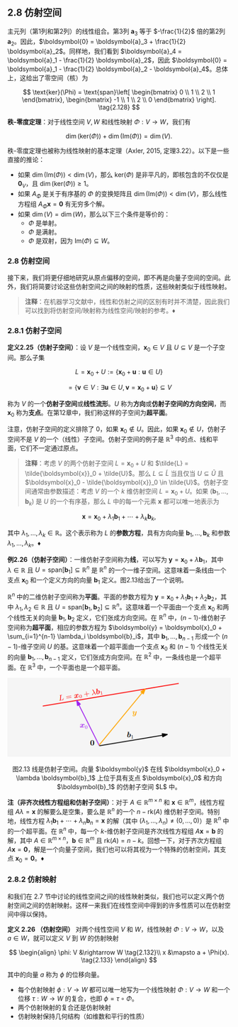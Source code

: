 ## 2.8 仿射空间

主元列（第1列和第2列）的线性组合。第3列 $\boldsymbol{a}_3$ 等于 $-\frac{1}{2}$ 倍的第2列 $\boldsymbol{a}_2$。因此，$\boldsymbol{0} = \boldsymbol{a}_3 + \frac{1}{2} \boldsymbol{a}_2$。同样地，我们看到 $\boldsymbol{a}_4 = \boldsymbol{a}_1 - \frac{1}{2} \boldsymbol{a}_2$，因此 $\boldsymbol{0} = \boldsymbol{a}_1 - \frac{1}{2} \boldsymbol{a}_2 - \boldsymbol{a}_4$。总体上，这给出了零空间（核）为

$$
\text{ker}(\Phi) = \text{span}\left[
\begin{bmatrix}
0 \\ 1 \\ 2 \\ 1
\end{bmatrix},
\begin{bmatrix}
-1 \\ 1 \\ 2 \\ 0
\end{bmatrix}
\right].
\tag{2.128}
$$

**秩-零度定理**：对于线性空间 $V, W$ 和线性映射 $\Phi: V \to W$，我们有

$$
\dim(\text{ker}(\Phi)) + \dim(\text{Im}(\Phi)) = \dim(V). \tag{2.129}
$$

秩-零度定理也被称为线性映射的基本定理（Axler, 2015, 定理3.22）。以下是一些直接的推论：
- 如果 $\dim(\text{Im}(\Phi)) < \dim(V)$，那么 $\text{ker}(\Phi)$ 是非平凡的，即核包含的不仅仅是 $\boldsymbol{0}_V$，且 $\dim(\text{ker}(\Phi)) \geq 1$。
- 如果 $A_\Phi$ 是关于有序基的 $\Phi$ 的变换矩阵且 $\dim(\text{Im}(\Phi)) < \dim(V)$，那么线性方程组 $A_\Phi \boldsymbol{x} = \boldsymbol{0}$ 有无穷多个解。
- 如果 $\dim(V) = \dim(W)$，那么以下三个条件是等价的：
  - $\Phi$ 是单射。
  - $\Phi$ 是满射。
  - $\Phi$ 是双射，因为 $\text{Im}(\Phi) \subseteq W$。

### 2.8 仿射空间

接下来，我们将更仔细地研究从原点偏移的空间，即不再是向量子空间的空间。此外，我们将简要讨论这些仿射空间之间的映射的性质，这些映射类似于线性映射。

> **注释**：在机器学习文献中，线性和仿射之间的区别有时并不清楚，因此我们可以找到将仿射空间/映射称为线性空间/映射的参考。♦

### 2.8.1 仿射子空间

**定义2.25（仿射子空间）**：设 $V$ 是一个线性空间，$\boldsymbol{x}_0 \in V$ 且 $U \subseteq V$ 是一个子空间。那么子集

$$
L = \boldsymbol{x}_0 + U := \{\boldsymbol{x}_0 + \boldsymbol{u} : \boldsymbol{u} \in U\} \tag{2.130a}
$$

$$
= \{\boldsymbol{v} \in V : \exists \boldsymbol{u} \in U, \boldsymbol{v} = \boldsymbol{x}_0 + \boldsymbol{u}\} \subseteq V \tag{2.130b}
$$

称为 $V$ 的一个**仿射子空间**或**线性流形**。$U$ 称为**方向**或**仿射子空间的方向空间**，而 $\boldsymbol{x}_0$ 称为**支点**。在第12章中，我们称这样的子空间为**超平面**。

注意，仿射子空间的定义排除了 $0$，如果 $\boldsymbol{x}_0 \notin U$。因此，如果 $\boldsymbol{x}_0 \notin U$，仿射子空间不是 $V$ 的一个（线性）子空间。仿射子空间的例子是 $\mathbb{R}^3$ 中的点、线和平面，它们不一定通过原点。

> **注释**：考虑 $V$ 的两个仿射子空间 $L = \boldsymbol{x}_0 + U$ 和 $\tilde{L} = \tilde{\boldsymbol{x}}_0 + \tilde{U}$。那么 $L \subseteq \tilde{L}$ 当且仅当 $U \subseteq \tilde{U}$ 且 $\boldsymbol{x}_0 - \tilde{\boldsymbol{x}}_0 \in \tilde{U}$。仿射子空间通常由参数描述：考虑 $V$ 的一个 $k$ 维仿射空间 $L = \boldsymbol{x}_0 + U$。如果 $(\boldsymbol{b}_1, \dots, \boldsymbol{b}_k)$ 是 $U$ 的一个有序基，那么 $L$ 中的每一个元素 $\boldsymbol{x}$ 都可以唯一地表示为

$$
\boldsymbol{x} = \boldsymbol{x}_0 + \lambda_1 \boldsymbol{b}_1 + \cdots + \lambda_k \boldsymbol{b}_k, \tag{2.131}
$$

其中 $\lambda_1, \dots, \lambda_k \in \mathbb{R}$。这个表示称为 $L$ 的**参数方程**，具有方向向量 $\boldsymbol{b}_1, \dots, \boldsymbol{b}_k$ 和参数 $\lambda_1, \dots, \lambda_k$。♦

**例2.26（仿射子空间）**：一维仿射子空间称为**线**，可以写为 $\boldsymbol{y} = \boldsymbol{x}_0 + \lambda \boldsymbol{b}_1$，其中 $\lambda \in \mathbb{R}$ 且 $U = \text{span}[\boldsymbol{b}_1] \subseteq \mathbb{R}^n$ 是 $\mathbb{R}^n$ 的一个一维子空间。这意味着一条线由一个支点 $\boldsymbol{x}_0$ 和一个定义方向的向量 $\boldsymbol{b}_1$ 定义。图2.13给出了一个说明。

$\mathbb{R}^n$ 中的二维仿射子空间称为**平面**。平面的参数方程为 $\boldsymbol{y} = \boldsymbol{x}_0 + \lambda_1 \boldsymbol{b}_1 + \lambda_2 \boldsymbol{b}_2$，其中 $\lambda_1, \lambda_2 \in \mathbb{R}$ 且 $U = \text{span}[\boldsymbol{b}_1, \boldsymbol{b}_2] \subseteq \mathbb{R}^n$。这意味着一个平面由一个支点 $\boldsymbol{x}_0$ 和两个线性无关的向量 $\boldsymbol{b}_1, \boldsymbol{b}_2$ 定义，它们张成方向空间。在 $\mathbb{R}^n$ 中，$(n-1)$-维仿射子空间称为**超平面**，相应的参数方程为 $\boldsymbol{y} = \boldsymbol{x}_0 + \sum_{i=1}^{n-1} \lambda_i \boldsymbol{b}_i$，其中 $\boldsymbol{b}_1, \dots, \boldsymbol{b}_{n-1}$ 形成一个 $(n-1)$-维子空间 $U$ 的基。这意味着一个超平面由一个支点 $\boldsymbol{x}_0$ 和 $(n-1)$ 个线性无关的向量 $\boldsymbol{b}_1, \dots, \boldsymbol{b}_{n-1}$ 定义，它们张成方向空间。在 $\mathbb{R}^2$ 中，一条线也是一个超平面。在 $\mathbb{R}^3$ 中，一个平面也是一个超平面。

![图2.13](./attachments/2-13.png)
<center>图2.13 线是仿射子空间。向量 $\boldsymbol{y}$ 在线 $\boldsymbol{x}_0 + \lambda \boldsymbol{b}_1$ 上位于具有支点 $\boldsymbol{x}_0$ 和方向 $\boldsymbol{b}_1$ 的仿射子空间 $L$ 中。</center>

**注（非齐次线性方程组和仿射子空间）**：对于 $A \in \mathbb{R}^{m \times n}$ 和 $\boldsymbol{x} \in \mathbb{R}^m$，线性方程组 $A\lambda = \boldsymbol{x}$ 的解要么是空集，要么是 $\mathbb{R}^n$ 的一个 $n - \text{rk}(A)$ 维仿射子空间。特别地，线性方程 $\lambda_1 \boldsymbol{b}_1 + \cdots + \lambda_n \boldsymbol{b}_n = \boldsymbol{x}$ 的解（其中 $(\lambda_1, \dots, \lambda_n) \neq (0, \dots, 0)$）是 $\mathbb{R}^n$ 中的一个超平面。在 $\mathbb{R}^n$ 中，每一个 $k$-维仿射子空间是齐次线性方程组 $A\boldsymbol{x} = \boldsymbol{b}$ 的解，其中 $A \in \mathbb{R}^{m \times n}$，$\boldsymbol{b} \in \mathbb{R}^m$ 且 $\text{rk}(A) = n - k$。回想一下，对于齐次方程组 $A\boldsymbol{x} = \boldsymbol{0}$，解是一个向量子空间，我们也可以将其视为一个特殊的仿射空间，其支点 $\boldsymbol{x}_0 = \boldsymbol{0}$。♦

### 2.8.2 仿射映射

和我们在 2.7 节中讨论的线性空间之间的线性映射类似，我们也可以定义两个仿射空间之间的仿射映射。这样一来我们在线性空间中得到的许多性质可以在仿射空间中得以保持。

**定义 2.26 （仿射空间）** 对两个线性空间 $V$ 和 $W$，线性映射 $\Phi: V \rightarrow W$，以及 $a \in W$，就可以定义 $V$ 到 $W$ 的仿射映射

$$
\begin{align}
\phi: V &\rightarrow W \tag{2.132}\\
x &\mapsto a + \Phi(x). \tag{2.133}
\end{align}
$$

其中的向量 $a$ 称为 $\phi$ 的位移向量。

* 每个仿射映射 $\phi: V \rightarrow W$ 都可以唯一地写为一个线性映射 $\Phi: V \rightarrow W$ 和一个位移 $\tau: W \rightarrow W$ 的复合，也即 $\phi = \tau \circ \Phi$。
* 两个仿射映射的复合还是仿射映射
* 仿射映射保持几何结构（如维数和平行的性质）

